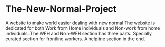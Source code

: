 # The-New-Normal-Project
A website to make world easier dealing with new normal
The website is dedicated for both Work from Home individuals and Non-work from home individuals. 
The WFH and Non-WFH section has three parts.
Specially curated section for frontline workers.
A helpline section in the end.
